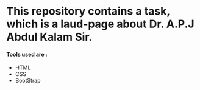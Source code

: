 # This repository contains a task, which is a laud-page about Dr. A.P.J Abdul Kalam Sir.

<div>
  <h4>Tools used are : </h4>
  <ul>
    <li>HTML</li>
    <li>CSS</li>
    <li>BootStrap</li>
  </ul>
</div>

